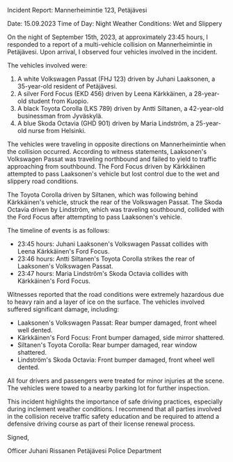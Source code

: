 Incident Report: Mannerheimintie 123, Petäjävesi

Date: 15.09.2023
Time of Day: Night
Weather Conditions: Wet and Slippery

On the night of September 15th, 2023, at approximately 23:45 hours, I responded to a report of a multi-vehicle collision on Mannerheimintie in Petäjävesi. Upon arrival, I observed four vehicles involved in the incident.

The vehicles involved were:

1. A white Volkswagen Passat (FHJ 123) driven by Juhani Laaksonen, a 35-year-old resident of Petäjävesi.
2. A silver Ford Focus (EKD 456) driven by Leena Kärkkäinen, a 28-year-old student from Kuopio.
3. A black Toyota Corolla (LKS 789) driven by Antti Siltanen, a 42-year-old businessman from Jyväskylä.
4. A blue Skoda Octavia (GHD 901) driven by Maria Lindström, a 25-year-old nurse from Helsinki.

The vehicles were traveling in opposite directions on Mannerheimintie when the collision occurred. According to witness statements, Laaksonen's Volkswagen Passat was traveling northbound and failed to yield to traffic approaching from southbound. The Ford Focus driven by Kärkkäinen attempted to pass Laaksonen's vehicle but lost control due to the wet and slippery road conditions.

The Toyota Corolla driven by Siltanen, which was following behind Kärkkäinen's vehicle, struck the rear of the Volkswagen Passat. The Skoda Octavia driven by Lindström, which was traveling southbound, collided with the Ford Focus after attempting to pass Laaksonen's vehicle.

The timeline of events is as follows:

* 23:45 hours: Juhani Laaksonen's Volkswagen Passat collides with Leena Kärkkäinen's Ford Focus.
* 23:46 hours: Antti Siltanen's Toyota Corolla strikes the rear of Laaksonen's Volkswagen Passat.
* 23:47 hours: Maria Lindström's Skoda Octavia collides with Kärkkäinen's Ford Focus.

Witnesses reported that the road conditions were extremely hazardous due to heavy rain and a layer of ice on the surface. The vehicles involved suffered significant damage, including:

* Laaksonen's Volkswagen Passat: Rear bumper damaged, front wheel well dented.
* Kärkkäinen's Ford Focus: Front bumper damaged, side mirror shattered.
* Siltanen's Toyota Corolla: Rear bumper damaged, rear window shattered.
* Lindström's Skoda Octavia: Front bumper damaged, front wheel well dented.

All four drivers and passengers were treated for minor injuries at the scene. The vehicles were towed to a nearby parking lot for further inspection.

This incident highlights the importance of safe driving practices, especially during inclement weather conditions. I recommend that all parties involved in the collision receive traffic safety education and be required to attend a defensive driving course as part of their license renewal process.

Signed,

Officer Juhani Rissanen
Petäjävesi Police Department